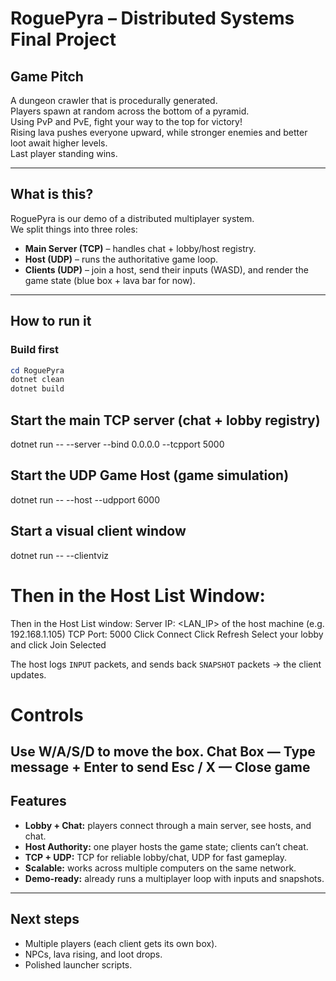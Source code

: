 # RoguePyra – Distributed Systems Final Project

## Game Pitch
A dungeon crawler that is procedurally generated.  
Players spawn at random across the bottom of a pyramid.  
Using PvP and PvE, fight your way to the top for victory!  
Rising lava pushes everyone upward, while stronger enemies and better loot await higher levels.  
Last player standing wins.

---

## What is this?
RoguePyra is our demo of a distributed multiplayer system.  
We split things into three roles:

- **Main Server (TCP)** – handles chat + lobby/host registry.  
- **Host (UDP)** – runs the authoritative game loop.  
- **Clients (UDP)** – join a host, send their inputs (WASD), and render the game state (blue box + lava bar for now).

---

## How to run it

### Build first
```powershell
cd RoguePyra
dotnet clean
dotnet build
```

## Start the main TCP server (chat + lobby registry)
dotnet run -- --server --bind 0.0.0.0 --tcpport 5000

## Start the UDP Game Host (game simulation)
dotnet run -- --host --udpport 6000

## Start a visual client window
dotnet run -- --clientviz

# Then in the Host List Window:
Then in the Host List window:
Server IP: <LAN_IP> of the host machine (e.g. 192.168.1.105)
TCP Port: 5000
Click Connect
Click Refresh
Select your lobby and click Join Selected

  
The host logs `INPUT` packets, and sends back `SNAPSHOT` packets → the client updates.

# Controls
Use **W/A/S/D** to move the box.
Chat Box — Type message + Enter to send
Esc / X — Close game
---

## Features
- **Lobby + Chat:** players connect through a main server, see hosts, and chat.
- **Host Authority:** one player hosts the game state; clients can’t cheat.
- **TCP + UDP:** TCP for reliable lobby/chat, UDP for fast gameplay.
- **Scalable:** works across multiple computers on the same network.
- **Demo-ready:** already runs a multiplayer loop with inputs and snapshots.

---

## Next steps
- Multiple players (each client gets its own box).
- NPCs, lava rising, and loot drops.
- Polished launcher scripts.